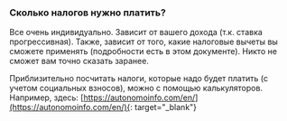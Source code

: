 ### Сколько налогов нужно платить?

Все очень индивидуально. Зависит от вашего дохода (т.к. ставка
прогрессивная). Также, зависит от того, какие налоговые вычеты вы сможете
применять (подробности есть в этом документе). Никто не сможет вам точно
сказать заранее.

Приблизительно посчитать налоги, которые надо будет платить (с учетом
социальных взносов), можно с помощью калькуляторов. Например,
здесь: [https://autonomoinfo.com/en/](https://autonomoinfo.com/en/){:
target="_blank"}
